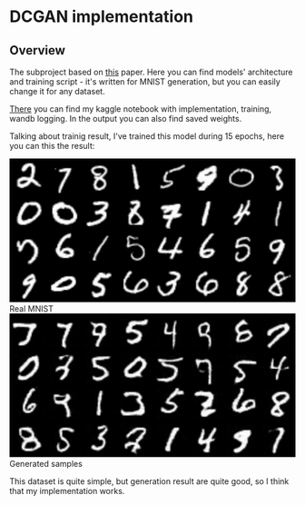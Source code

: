 # DCGAN implementation
## Overview
The subproject based on [this](https://arxiv.org/abs/1511.06434) paper. Here you can find models' architecture and training script - it's written for MNIST generation, but you can easily change it for any dataset.

[There](https://www.kaggle.com/code/nikolaimakarov/dcgan-implementation-and-training?scriptVersionId=158369377) you can find my kaggle notebook with implementation, training, wandb logging. In the output you can also find saved weights.

Talking about trainig result, I've trained this model during 15 epochs, here you can this the result:

![](./readme_data/MNIST_real.png "Real MNIST")
Real MNIST
![](./readme_data/MNIST_generated.png "Generated samples")
Generated samples

This dataset is quite simple, but generation result are quite good, so I think that my implementation works.
